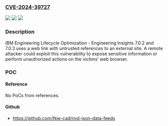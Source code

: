 ### [CVE-2024-39727](https://cve.mitre.org/cgi-bin/cvename.cgi?name=CVE-2024-39727)
![](https://img.shields.io/static/v1?label=Product&message=Engineering%20Insights&color=blue)
![](https://img.shields.io/static/v1?label=Version&message=%3D%207.0.2%2C%207.0.3%20&color=brighgreen)
![](https://img.shields.io/static/v1?label=Vulnerability&message=CWE-1022%20Use%20of%20Web%20Link%20to%20Untrusted%20Target%20with%20window.opener%20Access&color=brighgreen)

### Description

IBM Engineering Lifecycle Optimization - Engineering Insights 7.0.2 and 7.0.3 uses a web link with untrusted references to an external site. A remote attacker could exploit this vulnerability to expose sensitive information or perform unauthorized actions on the victims’ web browser.

### POC

#### Reference
No PoCs from references.

#### Github
- https://github.com/fkie-cad/nvd-json-data-feeds

